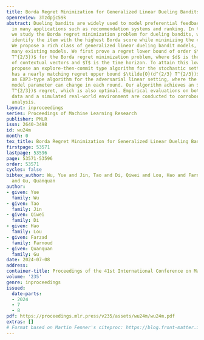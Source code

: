 ```yaml
---
title: Borda Regret Minimization for Generalized Linear Dueling Bandits
openreview: 3Tzdpjc59k
abstract: Dueling bandits are widely used to model preferential feedback prevalent
  in many applications such as recommendation systems and ranking. In this paper,
  we study the Borda regret minimization problem for dueling bandits, which aims to
  identify the item with the highest Borda score while minimizing the cumulative regret.
  We propose a rich class of generalized linear dueling bandit models, which cover
  many existing models. We first prove a regret lower bound of order $\Omega(d^{2/3}
  T^{2/3})$ for the Borda regret minimization problem, where $d$ is the dimension
  of contextual vectors and $T$ is the time horizon. To attain this lower bound, we
  propose an explore-then-commit type algorithm for the stochastic setting, which
  has a nearly matching regret upper bound $\tilde{O}(d^{2/3} T^{2/3})$. We also propose
  an EXP3-type algorithm for the adversarial linear setting, where the underlying
  model parameter can change in each round. Our algorithm achieves an $\tilde{O}(d^{2/3}
  T^{2/3})$ regret, which is also optimal. Empirical evaluations on both synthetic
  data and a simulated real-world environment are conducted to corroborate our theoretical
  analysis.
layout: inproceedings
series: Proceedings of Machine Learning Research
publisher: PMLR
issn: 2640-3498
id: wu24m
month: 0
tex_title: Borda Regret Minimization for Generalized Linear Dueling Bandits
firstpage: 53571
lastpage: 53596
page: 53571-53596
order: 53571
cycles: false
bibtex_author: Wu, Yue and Jin, Tao and Di, Qiwei and Lou, Hao and Farnoud, Farzad
  and Gu, Quanquan
author:
- given: Yue
  family: Wu
- given: Tao
  family: Jin
- given: Qiwei
  family: Di
- given: Hao
  family: Lou
- given: Farzad
  family: Farnoud
- given: Quanquan
  family: Gu
date: 2024-07-08
address:
container-title: Proceedings of the 41st International Conference on Machine Learning
volume: '235'
genre: inproceedings
issued:
  date-parts:
  - 2024
  - 7
  - 8
pdf: https://proceedings.mlr.press/v235/assets/wu24m/wu24m.pdf
extras: []
# Format based on Martin Fenner's citeproc: https://blog.front-matter.io/posts/citeproc-yaml-for-bibliographies/
---
```


